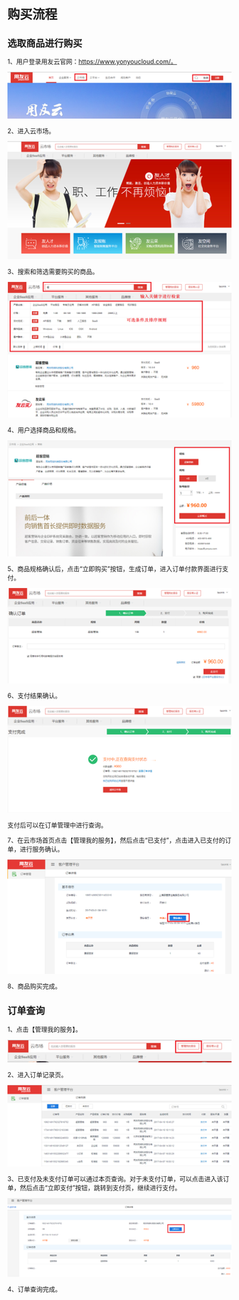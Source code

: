 # 购买流程
## 选取商品进行购买
1、用户登录用友云官网：https://www.yonyoucloud.com/。

![](/articles/yycloud/2-/images/fapiao01.png)

2、进入云市场。

![](/articles/yycloud/2-/images/goumai6.png)


3、搜索和筛选需要购买的商品。

![](/articles/yycloud/2-/images/goumai5.png)


4、用户选择商品和规格。

![](/articles/yycloud/2-/images/goumai1.png)

5、商品规格确认后，点击“立即购买”按钮，生成订单，进入订单付款界面进行支付。

![](/articles/yycloud/2-/images/goumai2.png)

6、支付结果确认。

![](/articles/yycloud/2-/images/goumai3.png)

支付后可以在订单管理中进行查询。

7、在云市场首页点击【管理我的服务】，然后点击“已支付”，点击进入已支付的订单，进行服务确认。
 
![](/articles/yycloud/2-/images/goumai7.png)
 
8、商品购买完成。 

## 订单查询

1、点击【管理我的服务】。
 
![](/articles/yycloud/2-/images/fapiao02.png)


2、进入订单记录页。

![](/articles/yycloud/2-/images/goumai4.png)

3、已支付及未支付订单可以通过本页查询。对于未支付订单，可以点击进入该订单，然后点击“立即支付”按钮，跳转到支付页，继续进行支付。

![](/articles/yycloud/2-/images/goumai8.png)

 
4、订单查询完成。
